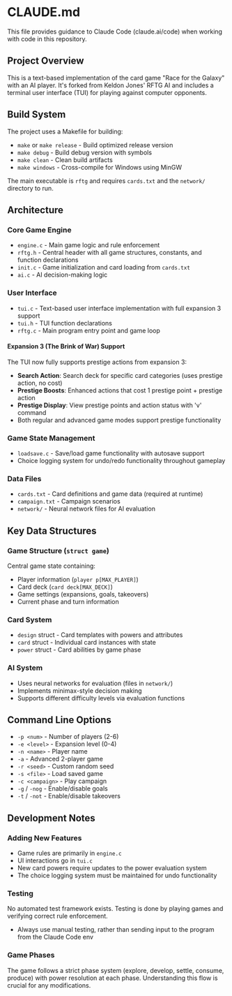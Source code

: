 # CLAUDE.md

This file provides guidance to Claude Code (claude.ai/code) when working with code in this repository.

## Project Overview

This is a text-based implementation of the card game "Race for the Galaxy" with an AI player. It's forked from Keldon Jones' RFTG AI and includes a terminal user interface (TUI) for playing against computer opponents.

## Build System

The project uses a Makefile for building:

- `make` or `make release` - Build optimized release version
- `make debug` - Build debug version with symbols
- `make clean` - Clean build artifacts
- `make windows` - Cross-compile for Windows using MinGW

The main executable is `rftg` and requires `cards.txt` and the `network/` directory to run.

## Architecture

### Core Game Engine
- `engine.c` - Main game logic and rule enforcement
- `rftg.h` - Central header with all game structures, constants, and function declarations
- `init.c` - Game initialization and card loading from `cards.txt`
- `ai.c` - AI decision-making logic

### User Interface
- `tui.c` - Text-based user interface implementation with full expansion 3 support
- `tui.h` - TUI function declarations
- `rftg.c` - Main program entry point and game loop

#### Expansion 3 (The Brink of War) Support
The TUI now fully supports prestige actions from expansion 3:
- **Search Action**: Search deck for specific card categories (uses prestige action, no cost)
- **Prestige Boosts**: Enhanced actions that cost 1 prestige point + prestige action
- **Prestige Display**: View prestige points and action status with 'v' command
- Both regular and advanced game modes support prestige functionality

### Game State Management
- `loadsave.c` - Save/load game functionality with autosave support
- Choice logging system for undo/redo functionality throughout gameplay

### Data Files
- `cards.txt` - Card definitions and game data (required at runtime)
- `campaign.txt` - Campaign scenarios
- `network/` - Neural network files for AI evaluation

## Key Data Structures

### Game Structure (`struct game`)
Central game state containing:
- Player information (`player p[MAX_PLAYER]`)
- Card deck (`card deck[MAX_DECK]`)
- Game settings (expansions, goals, takeovers)
- Current phase and turn information

### Card System
- `design` struct - Card templates with powers and attributes
- `card` struct - Individual card instances with state
- `power` struct - Card abilities by game phase

### AI System
- Uses neural networks for evaluation (files in `network/`)
- Implements minimax-style decision making
- Supports different difficulty levels via evaluation functions

## Command Line Options

- `-p <num>` - Number of players (2-6)
- `-e <level>` - Expansion level (0-4)
- `-n <name>` - Player name
- `-a` - Advanced 2-player game
- `-r <seed>` - Custom random seed
- `-s <file>` - Load saved game
- `-c <campaign>` - Play campaign
- `-g` / `-nog` - Enable/disable goals
- `-t` / `-not` - Enable/disable takeovers

## Development Notes

### Adding New Features
- Game rules are primarily in `engine.c`
- UI interactions go in `tui.c` 
- New card powers require updates to the power evaluation system
- The choice logging system must be maintained for undo functionality

### Testing
No automated test framework exists. Testing is done by playing games and verifying correct rule enforcement.
- Always use manual testing, rather than sending input to the program from the Claude Code env

### Game Phases
The game follows a strict phase system (explore, develop, settle, consume, produce) with power resolution at each phase. Understanding this flow is crucial for any modifications.